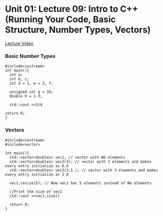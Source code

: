 # Unit 01: Lecture 09: Intro to C++ (Running Your Code, Basic Structure, Number Types, Vectors)

[Lecture Video](https://www.youtube.com/watch?v=EN3kzZKhctc&list=PLJhG_d-Sp_JHKVRhfTgDqbic_4MHpltXZ&index=9&ab_channel=openmichigan)

### Basic Number Types

```
#include<iostream>
int main(){
  int a;
  int b, c;
  int d = 1, e = 3, f;

  unsigned int g = 10;
  double h = 1.3;

  std::cout <<3/4

return 0;
}
```

### Vectors

```
#include<iostream>
#include<vector>

int main(){
  std::vector<doubles> vec1; // vector with NO elements
  std::vector<doubles> vec2(3); // vector with 3 elements and makes every entry initialize as 0.0
  std::vector<doubles> vec3(3,1.); // vector with 3 elements and makes every entry initialize as 1.0

  vec1.resize(5); // Now vec1 has 5 elements instead of No elements

  //Print the size of vec1
  std::cout <<vec1.size()

  return 0;
}
```















